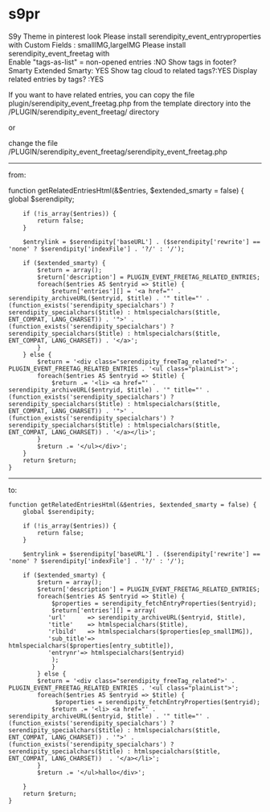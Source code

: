 # s9pr
S9y Theme in pinterest look
Please install  serendipity_event_entryproperties     with  Custom Fields  :     smallIMG,largeIMG
Please install  serendipity_event_freetag 
 with    
      Enable "tags-as-list" = non-opened entries :NO
      Show tags in footer? Smarty
      Extended Smarty: YES
      Show tag cloud to related tags?:YES
      Display related entries by tags?    :YES
      
           
If you want to have related entries, you can copy the file plugin/serendipity_event_freetag.php  from the template directory into the /PLUGIN/serendipity_event_freetag/ directory

or

change the file /PLUGIN/serendipity_event_freetag/serendipity_event_freetag.php  

 
_______________________________________________________________________________________________________________________
from:


   function getRelatedEntriesHtml(&$entries, $extended_smarty = false) {
        global $serendipity;

        if (!is_array($entries)) {
            return false;
        }

        $entrylink = $serendipity['baseURL'] . ($serendipity['rewrite'] == 'none' ? $serendipity['indexFile'] . '?/' : '/');

        if ($extended_smarty) {
            $return = array();
            $return['description'] = PLUGIN_EVENT_FREETAG_RELATED_ENTRIES;
            foreach($entries AS $entryid => $title) {
                $return['entries'][] = '<a href="' . serendipity_archiveURL($entryid, $title) . '" title="' . (function_exists('serendipity_specialchars') ? serendipity_specialchars($title) : htmlspecialchars($title, ENT_COMPAT, LANG_CHARSET)) . '">' . (function_exists('serendipity_specialchars') ? serendipity_specialchars($title) : htmlspecialchars($title, ENT_COMPAT, LANG_CHARSET)) . '</a>';
            }
        } else {
            $return = '<div class="serendipity_freeTag_related">' . PLUGIN_EVENT_FREETAG_RELATED_ENTRIES . '<ul class="plainList">';
            foreach($entries AS $entryid => $title) {
                $return .= '<li> <a href="' . serendipity_archiveURL($entryid, $title) . '" title="' . (function_exists('serendipity_specialchars') ? serendipity_specialchars($title) : htmlspecialchars($title, ENT_COMPAT, LANG_CHARSET)) . '">' . (function_exists('serendipity_specialchars') ? serendipity_specialchars($title) : htmlspecialchars($title, ENT_COMPAT, LANG_CHARSET)) . '</a></li>';
            }
            $return .= '</ul></div>';
        }
        return $return;
    }
____________________________________________________________________________________________________________
to:

    function getRelatedEntriesHtml(&$entries, $extended_smarty = false) {
        global $serendipity;

        if (!is_array($entries)) {
            return false;
        }

        $entrylink = $serendipity['baseURL'] . ($serendipity['rewrite'] == 'none' ? $serendipity['indexFile'] . '?/' : '/');

        if ($extended_smarty) {
            $return = array();
            $return['description'] = PLUGIN_EVENT_FREETAG_RELATED_ENTRIES; 
			foreach($entries AS $entryid => $title) {
				$properties = serendipity_fetchEntryProperties($entryid);
				$return['entries'][] = array(
               'url'      => serendipity_archiveURL($entryid, $title),
               'title'    => htmlspecialchars($title),
               'rlbild'   => htmlspecialchars($properties[ep_smallIMG]), 
			   'sub_title'=> htmlspecialchars($properties[entry_subtitle]),
			   'entrynr'=> htmlspecialchars($entryid)
				);		
				}
			} else {
            $return = '<div class="serendipity_freeTag_related">' . PLUGIN_EVENT_FREETAG_RELATED_ENTRIES . '<ul class="plainList">';
            foreach($entries AS $entryid => $title) {
				 $properties = serendipity_fetchEntryProperties($entryid);
                $return .= '<li> <a href="' . serendipity_archiveURL($entryid, $title) . '" title="' . (function_exists('serendipity_specialchars') ? serendipity_specialchars($title) : htmlspecialchars($title, ENT_COMPAT, LANG_CHARSET)) . '">' . (function_exists('serendipity_specialchars') ? serendipity_specialchars($title) : htmlspecialchars($title, ENT_COMPAT, LANG_CHARSET))  . '</a></li>';
            }
            $return .= '</ul>hallo</div>';
			
        }
        return $return;
    }
